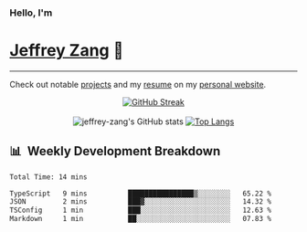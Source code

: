 
### Hello, I'm 
# [Jeffrey Zang](https://www.linkedin.com/in/jeffreyzang/) 🦀

---

Check out notable [projects](https://jeffz.dev/projects) and my [resume](https://jeffz.dev/resume) on my [personal website](https://jeffz.dev/).

<div align = 'center'>

[![GitHub Streak](https://github-readme-streak-stats.herokuapp.com/?user=jeffrey-zang&theme=tokyonight)](https://git.io/streak-stats)
<br></br>
![jeffrey-zang's GitHub stats](https://github-readme-stats.vercel.app/api?username=jeffrey-zang&show_icons=true&theme=tokyonight&hide_rank=true&hide=stars) 
[![Top Langs](https://github-readme-stats.vercel.app/api/top-langs/?username=jeffrey-zang&hide=ShaderLab,HLSL&layout=compact&theme=tokyonight)](https://github.com/anuraghazra/github-readme-stats)

</div>

## 📊 &nbsp;Weekly Development Breakdown
<!--START_SECTION:waka-->

```txt
Total Time: 14 mins

TypeScript   9 mins          ████████████████▒░░░░░░░░   65.22 %
JSON         2 mins          ███▓░░░░░░░░░░░░░░░░░░░░░   14.32 %
TSConfig     1 min           ███░░░░░░░░░░░░░░░░░░░░░░   12.63 %
Markdown     1 min           ██░░░░░░░░░░░░░░░░░░░░░░░   07.83 %
```

<!--END_SECTION:waka-->

